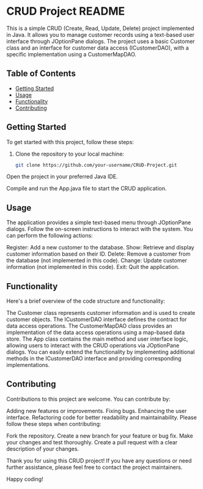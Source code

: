 # CRUD Project README

This is a simple CRUD (Create, Read, Update, Delete) project implemented in Java. It allows you to manage customer records using a text-based user interface through JOptionPane dialogs. The project uses a basic Customer class and an interface for customer data access (ICustomerDAO), with a specific implementation using a CustomerMapDAO.

## Table of Contents

- [Getting Started](#getting-started)
- [Usage](#usage)
- [Functionality](#functionality)
- [Contributing](#contributing)

## Getting Started

To get started with this project, follow these steps:

1. Clone the repository to your local machine:

   ```bash
   git clone https://github.com/your-username/CRUD-Project.git
Open the project in your preferred Java IDE.

Compile and run the App.java file to start the CRUD application.

## Usage
The application provides a simple text-based menu through JOptionPane dialogs. Follow the on-screen instructions to interact with the system. You can perform the following actions:

Register: Add a new customer to the database.
Show: Retrieve and display customer information based on their ID.
Delete: Remove a customer from the database (not implemented in this code).
Change: Update customer information (not implemented in this code).
Exit: Quit the application.

## Functionality
Here's a brief overview of the code structure and functionality:

The Customer class represents customer information and is used to create customer objects.
The ICustomerDAO interface defines the contract for data access operations.
The CustomerMapDAO class provides an implementation of the data access operations using a map-based data store.
The App class contains the main method and user interface logic, allowing users to interact with the CRUD operations via JOptionPane dialogs.
You can easily extend the functionality by implementing additional methods in the ICustomerDAO interface and providing corresponding implementations.

## Contributing
Contributions to this project are welcome. You can contribute by:

Adding new features or improvements.
Fixing bugs.
Enhancing the user interface.
Refactoring code for better readability and maintainability.
Please follow these steps when contributing:

Fork the repository.
Create a new branch for your feature or bug fix.
Make your changes and test thoroughly.
Create a pull request with a clear description of your changes.

Thank you for using this CRUD project! If you have any questions or need further assistance, please feel free to contact the project maintainers.

Happy coding!
